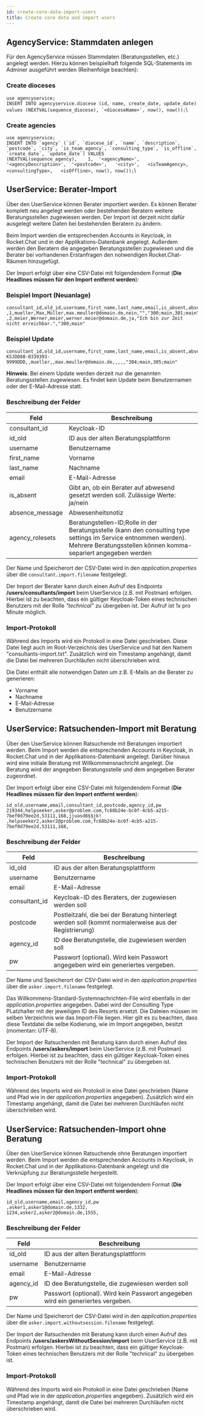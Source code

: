 ```yaml
---
id: create-core-data-import-users
title: Create core data and import users
---
```

## AgencyService: Stammdaten anlegen

Für den AgencyService müssen Stammdaten (Beratungsstellen, etc.) angelegt werden. Hierzu können beispielhaft folgende SQL-Statements im Adminer ausgeführt werden (Reihenfolge beachten):

### Create dioceses
``use agencyservice;``\
``INSERT INTO agencyservice.diocese (id, name, create_date, update_date) values (NEXTVAL(sequence_diocese), `<dioceseName>`, now(), now());``\

### Create agencies
``use agencyservice;``\
``INSERT INTO `agency` (`id`, `diocese_id`, `name`, `description`, `postcode`, `city`, `is_team_agency`, `consulting_type`, `is_offline`, `create_date`, `update_date`) VALUES``\
``(NEXTVAL(sequence_agency),	1,	'<agencyName>',	'<agencyDescription>',	'<postcode>',	'<city>',	<isTeamAgency>,	<consultingType>,	<isOffline>, now(), now());``\

## UserService: Berater-Import

Über den UserService können Berater importiert werden. Es können Berater komplett neu angelegt werden oder bestehenden Beratern weitere Beratungsstellen zugewiesen werden. Der Import ist derzeit nicht dafür ausgelegt weitere Daten bei bestehenden Beratern zu ändern.

Beim Import werden die entsprechenden Accounts in Keycloak, in Rocket.Chat und in der Applikations-Datenbank angelegt. Außerdem werden den Beratern die  angegeben Beratungsstellen zugewiesen und die Berater bei vorhandenen Erstanfragen den notwendigen Rocket.Chat-Räumen hinzugefügt.

Der Import erfolgt über eine CSV-Datei mit folgendendem Format (__Die Headlines müssen für den Import entfernt werden__):

### Beispiel Import (Neuanlage)

```
consultant_id,old_id,username,first_name,last_name,email,is_absent,absence_message,"agency_id;roleset,agency_id;roleset"
,1,mueller,Max,Müller,max.meuller@domain.de,nein,"","300;main,301;main"
,2,meier,Werner,meier,werner.meier@domain.de,ja,"Ich bin zur Zeit nicht erreichbar.","300;main"
```

### Beispiel Update

```
consultant_id,old_id,username,first_name,last_name,email,is_absent,absence_message,"agency_id;roleset,agency_id;roleset"
KSJDD88-0339393-9999DDD,,mueller,,max.meuller@domain.de,,,,,"304;main,305;main"
```
__Hinweis__: Bei einem Update werden derzeit nur die genannten Beratungsstellen zugewiesen. Es findet kein Update beim Benutzernamen oder der E-Mail-Adresse statt.

### Beschreibung der Felder
| Feld | Beschreibung |
|------|--------------|
| consultant_id | Keycloak-ID |
| id_old | ID aus der alten Beratungsplattform |
| username | Benutzername |
| first_name | Vorname |
| last_name | Nachname |
| email | E-Mail-Adresse |
| is_absent | Gibt an, ob ein Berater auf abwesend gesetzt werden soll. Zulässige Werte: ja/nein |
| absence_message | Abwesenheitsnotiz |
| agency_rolesets | Beratungstellen-ID;Rolle in der Beratungsstelle (kann den consulting type settings im Service entnommen werden). Mehrere Beratungsstellen können komma-separiert angegeben werden |

Der Name und Speicherort der CSV-Datei wird in den _application.properties_ über die ``consultant.import.filename`` festgelegt.

Der Import der Berater kann durch einen Aufruf des Endpoints __/users/consultants/import__ beim UserService (z.B. mit Postman) erfolgen. Hierbei ist zu beachten, dass ein gültiger Keycloak-Token eines technischen Benutzers mit der Rolle _"technical"_ zu übergeben ist. Der Aufruf ist 1x pro Minute möglich.

### Import-Protokoll

Während des Imports wird ein Protokoll in eine Datei geschrieben. Diese Datei liegt auch im Root-Verzeichnis des UserService und hat den Namem 
"consultants-import.txt". Zusätzlich wird ein Timestamp angehängt, damit die Datei bei mehreren Durchläufen nicht überschrieben wird.

Die Datei enthält alle notwendigen Daten um z.B. E-Mails an die Berater zu generieren:

- Vorname
- Nachname
- E-Mail-Adresse
- Benutzername

## UserService: Ratsuchenden-Import mit Beratung

Über den UserService können Ratsuchende mit Beratungen importiert werden. Beim Import werden die entsprechenden Accounts in Keycloak, in Rocket.Chat und in der Applikations-Datenbank angelegt. Darüber hinaus wird eine initiale Beratung mit Willkommensnachricht angelegt. Die Beratung wird der angegeben Beratungsstelle und dem angegeben Berater zugeordnet.

Der Import erfolgt über eine CSV-Datei mit folgendendem Format (__Die Headlines müssen für den Import entfernt werden__):

```
id_old,username,email,consultant_id,postcode,agency_id,pw
219344,helpseeker,asker@problem.com,fc68b24e-bc0f-4cb5-a215-7bef0d79ee2d,53111,168,jjuasd8§$jk!
,helpseeker2,asker2@problem.com,fc68b24e-bc0f-4cb5-a215-7bef0d79ee2d,53111,168,
```

### Beschreibung der Felder
| Feld          | Beschreibung                                                                                          |
|---------------|-------------------------------------------------------------------------------------------------------|
| id_old        | ID aus der alten Beratungsplattform                                                                   |
| username      | Benutzername                                                                                          |
| email         | E-Mail-Adresse                                                                                        |
| consultant_id | Keycloak-ID des Beraters, der zugewiesen werden soll                                                  |
| postcode      | Postleitzahl, die bei der Beratung hinterlegt werden soll (kommt normalerweise aus der Registrierung) |
| agency_id     | ID dee Beratungstelle, die zugewiesen werden soll                                                     |
| pw            | Passwort (optional). Wird kein Passwort angegeben wird ein generiertes vergeben.                      |

Der Name und Speicherort der CSV-Datei wird in den _application.properties_ über die ``asker.import.filename`` festgelegt.

Das Willkommens-Standard-Systemnachrichten-File wird ebenfalls in der _application.properties_ angegeben. Dabei wird der Consulting Type PLatzhalter mit der jeweiligen ID des Resorts ersetzt. Die Dateien müssen im selben Verzeichnis wie das Import-File liegen. Hier gilt es zu beachten, dass diese Textdatei die selbe Kodierung, wie im Import angegeben, besitzt (momentan: UTF-8).

Der Import der Ratsuchenden mit Beratung kann durch einen Aufruf des Endpoints __/users/askers/import__ beim UserService (z.B. mit Postman) erfolgen. Hierbei ist zu beachten, dass ein gültiger Keycloak-Token eines technischen Benutzers mit der Rolle "technical" zu übergeben ist.

### Import-Protokoll

Während des Imports wird ein Protokoll in eine Datei geschrieben (Name und Pfad wie in der _application.properties_ angegeben). Zusätzlich wird ein Timestamp angehängt, damit die Datei bei mehreren Durchläufen nicht überschrieben wird.

## UserService: Ratsuchenden-Import ohne Beratung

Über den UserService können Ratsuchende ohne Beratungen importiert werden. Beim Import werden die entsprechenden Accounts in Keycloak, in Rocket.Chat und in der Applikations-Datenbank angelegt und die Verknüpfung zur Beratungsstelle hergestellt. 

Der Import erfolgt über eine CSV-Datei mit folgendendem Format (__Die Headlines müssen für den Import entfernt werden__):

```
id_old,username,email,agency_id,pw
,asker1,asker1@domain.de,1332,
1234,asker2,asker2@domain.de,1555,
```

### Beschreibung der Felder
| Feld          | Beschreibung                                                                                          |
|---------------|-------------------------------------------------------------------------------------------------------|
| id_old        | ID aus der alten Beratungsplattform                                                                   |
| username      | Benutzername                                                                                          |
| email         | E-Mail-Adresse                                                                                        |
| agency_id     | ID dee Beratungstelle, die zugewiesen werden soll                                                     |
| pw            | Passwort (optional). Wird kein Passwort angegeben wird ein generiertes vergeben.                      |

Der Name und Speicherort der CSV-Datei wird in den _application.properties_ über die ``asker.import.withoutsession.filename`` festgelegt.

Der Import der Ratsuchenden mit Beratung kann durch einen Aufruf des Endpoints __/users/askersWithoutSession/import__ beim UserService (z.B. mit Postman) erfolgen. Hierbei ist zu beachten, dass ein gültiger Keycloak-Token eines technischen Benutzers mit der Rolle "technical" zu übergeben ist.

### Import-Protokoll

Während des Imports wird ein Protokoll in eine Datei geschrieben (Name und Pfad wie in der _application.properties_ angegeben). Zusätzlich wird ein Timestamp angehängt, damit die Datei bei mehreren Durchläufen nicht überschrieben wird.